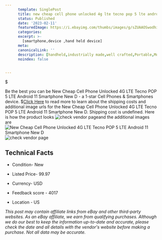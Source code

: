 ```yaml
---
      template: SinglePost
      title: new cheap cell phone unlocked 4g lte tecno pop 5 lte android 11 smartphone new d
      status: Published
      date: '2023-02-11'
      featuredImage: https://i.ebayimg.com/thumbs/images/g/sZUAAOSwodhiNO70/s-l225.jpg
      categories: 
      excerpt: >-
        [smartphone,device ,hand held device]
      meta:
      canonicalLink: ''
      description: [handheld,industrially made,well crafted,Portable,Mobile,Compact,Convenient,Lightweight,Maneuverable,Man-portable,Miniature,Carriable,Hand-held,Light,Holdable,Transportable,Mobile device,Pocket-sized,On-the-go,Wireless,Cordless,Compact size,Convenient size, smartphone,device ,hand held device]
      noindex: false
      
        
---
```

$

Be the best you can be  New Cheap Cell Phone Unlocked 4G LTE Tecno POP 5 LTE Android 11 Smartphone New D - a 1-star Cell Phones & Smartphones device.
$[Click Here](https://www.ebay.com/itm/225220333023?hash=item34702d8ddf%3Ag%3AsZUAAOSwodhiNO70&amdata=enc%3AAQAHAAAA4PiQVJdqzuy6%2Bp27F25GpdCjCPaW%2FmYsG8ealA5dIr9vt4IJ2nHidNsCn4oLqzZQIwQ3Uku%2FiqAuaoePR0SyDFPgROyLG05ZmbZKfTG9WDhO1jy0hHHRKu0MtgbgOzP01P4wBGFVN4D8j4oxZHD94iYrds03OBXC6bTlGfMKTnU3tl9m8gIsg6krUoc89KrDZ3kXLKhguLuFUhECD4hdOVV%2F44ffMuSVp4oy820DtM%2B7RfDgM0ssFbCAjA9R6AbdKYcPTwihSAqpp5vKzDLJPKnJmF2HPFULTwUTBxZdqxrk&mkevt=1&mkcid=1&mkrid=711-53200-19255-0&campid=%253CePNCampaignId%253E&customid=%253CreferenceId%253E&toolid=10049) to read more to learn about the shipping costs and additional image urls for the New Cheap Cell Phone Unlocked 4G LTE Tecno POP 5 LTE Android 11 Smartphone New D. Shipping cost is undefined. Here is how the product looks ![check vendor page](https://i.ebayimg.com/thumbs/images/g/sZUAAOSwodhiNO70/s-l225.jpg)and the additional images are![New Cheap Cell Phone Unlocked 4G LTE Tecno POP 5 LTE Android 11 Smartphone New D](https://i.ebayimg.com/images/g/sZUAAOSwodhiNO70/s-l1600.jpg)![check vendor page](https://origin-galleryplus.ebayimg.com/ws/web/225220333023_2_0_1/225x225.jpg,https://origin-galleryplus.ebayimg.com/ws/web/225220333023_3_0_1/225x225.jpg,https://origin-galleryplus.ebayimg.com/ws/web/225220333023_4_0_1/225x225.jpg,https://origin-galleryplus.ebayimg.com/ws/web/225220333023_5_0_1/225x225.jpg,https://origin-galleryplus.ebayimg.com/ws/web/225220333023_6_0_1/225x225.jpg,https://origin-galleryplus.ebayimg.com/ws/web/225220333023_7_0_1/225x225.jpg,https://origin-galleryplus.ebayimg.com/ws/web/225220333023_8_0_1/225x225.jpg,https://origin-galleryplus.ebayimg.com/ws/web/225220333023_9_0_1/225x225.jpg,https://origin-galleryplus.ebayimg.com/ws/web/225220333023_10_0_1/225x225.jpg,https://origin-galleryplus.ebayimg.com/ws/web/225220333023_11_0_1/225x225.jpg,https://origin-galleryplus.ebayimg.com/ws/web/225220333023_12_0_1/225x225.jpg)



 ## Technical Facts 



     
      

 - Condition- New 


      

 - Listed Price- 99.97 


      

 - Currency- USD 


      

 - Feedback score - 4017 


      

 - Location - US 


      
      

 *_This post may contain affiliate links from eBay and other third-party websites. As an eBay affiliate, we earn from qualifying purchases. Although we do our best to keep the information up-to-date and accurate, please check the date and all details with the vendor's website before making a purchase. Not all data may be accurate._*






